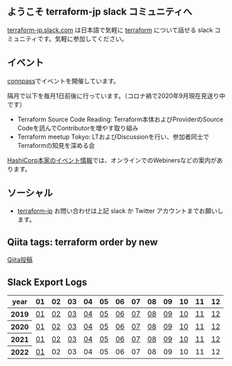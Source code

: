 ## ようこそ terraform-jp slack コミュニティへ

[terraform-jp.slack.com](https://t.co/rlNg75MmHK?amp=1) は日本語で気軽に
[terraform](https://www.terraform.io/) について話せる slack コミュニティです。気軽に参加してください。

## イベント

[connpass](https://terraform-jp.connpass.com)でイベントを開催しています。

隔月で以下を毎月1日前後に行っています。（コロナ禍で2020年9月現在見送り中です）
- Terraform Source Code Reading: Terraform本体およびProviderのSource Codeを読んでContributorを増やす取り組み
- Terraform meetup Tokyo: LTおよびDiscussionを行い、参加者同士でTerraformの知見を深める会

[HashiCorp本家のイベント情報](https://www.hashicorp.com/events)では、オンラインでのWebinersなどの案内があります。

## ソーシャル

* [terraform-jp](https://twitter.com/terraform_jp) お問い合わせは上記 slack か Twitter アカウントまでお願いします。

## Qiita tags: terraform order by new

<a href="https://qiita.com/" data-qiita-widget data-tag="terraform" data-items="10" data-hide-header data-hide-footer>Qiita投稿</a>
<script src="https://qiita-widget.suin.io/widget.js" defer></script>

## Slack Export Logs

<table>
<thead>
<tr>
<th>year</th>
<th>01</th>
<th>02</th>
<th>03</th>
<th>04</th>
<th>05</th>
<th>06</th>
<th>07</th>
<th>08</th>
<th>09</th>
<th>10</th>
<th>11</th>
<th>12</th>
</tr>
</thead>
<tbody>

<tr>
<th>2019</th>
<td><a href="/slack/20181231-20190131.zip">01</a></td>
<td><a href="/slack/20190131-20190228.zip">02</a></td>
<td><a href="/slack/20190228-20190331.zip">03</a></td>
<td><a href="/slack/20190331-20190430.zip">04</a></td>
<td><a href="/slack/20190430-20190531.zip">05</a></td>
<td><a href="/slack/20190531-20190630.zip">06</a></td>
<td><a href="/slack/20190630-20190731.zip">07</a></td>
<td><a href="/slack/20190731-20190831.zip">08</a></td>
<td><a href="/slack/20190831-20190930.zip">09</a></td>
<td><a href="/slack/20190930-20191031.zip">10</a></td>
<td><a href="/slack/20191031-20191130.zip">11</a></td>
<td><a href="/slack/20191130-20191231.zip">12</a></td>
</tr>

<tr>
<th>2020</th>
<td><a href="/slack/20191231-20200131.zip">01</a></td>
<td><a href="/slack/20200131-20200229.zip">02</a></td>
<td><a href="/slack/20200229-20200331.zip">03</a></td>
<td><a href="/slack/20200331-20200430.zip">04</a></td>
<td><a href="/slack/20200430-20200531.zip">05</a></td>
<td><a href="/slack/20200531-20200630.zip">06</a></td>
<td><a href="/slack/20200630-20200731.zip">07</a></td>
<td><a href="/slack/20200801-20200831.zip">08</a></td>
<td><a href="/slack/20200901-20200930.zip">09</a></td>
<td><a href="/slack/20201001-20201031.zip">10</a></td>
<td><a href="/slack/20201101-20201130.zip">11</a></td>
<td><a href="/slack/20201201-20201231.zip">12</a></td>
</tr>

<tr>
<th>2021</th>
<td><a href="/slack/20210101-20210131.zip">01</a></td>
<td><a href="/slack/20210201-20210228.zip">02</a></td>
<td><a href="/slack/20210301-20210331.zip">03</a></td>
<td><a href="/slack/20210401-20210430.zip">04</a></td>
<td><a href="/slack/20210501-20210531.zip">05</a></td>
<td><a href="/slack/20210601-20210630.zip">06</a></td>
<td><a href="/slack/20210701-20210731.zip">07</a></td>
<td><a href="/slack/20210801-20210831.zip">08</a></td>
<td><a href="/slack/202109.zip">09</a></td>
<td><a href="/slack/202110.zip">10</a></td>
<td><a href="/slack/202111.zip">11</a></td>
<td><a href="/slack/202112.zip">12</a></td>
</tr>

<tr>
<th>2022</th>
<td><a href="/slack/202201.zip">01</a></td>
<td>02</td>
<td>03</td>
<td>04</td>
<td>05</td>
<td>06</td>
<td>07</td>
<td>08</td>
<td>09</td>
<td>10</td>
<td>11</td>
<td>12</td>
</tr>

</tbody>
</table>
